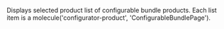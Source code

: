 Displays selected product list of configurable bundle products. Each list item is a molecule('configurator-product', 'ConfigurableBundlePage').
